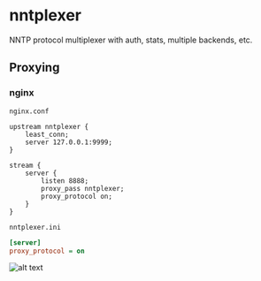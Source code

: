 # nntplexer

NNTP protocol multiplexer with auth, stats, multiple backends, etc.

## Proxying

### nginx

`nginx.conf`

```nginx
upstream nntplexer {
    least_conn;
    server 127.0.0.1:9999;
}

stream {
    server {
        listen 8888;
        proxy_pass nntplexer;
        proxy_protocol on;
    }
}
```

`nntplexer.ini`

```ini
[server]
proxy_protocol = on
```

![alt text](https://github.com/ucrawler/nntplexer/blob/[branch]/grafana%20dashboard.png)
